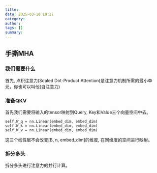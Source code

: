 ```yaml
---
title: 
date: 2025-03-10 19:27
category: 
author: 
tags: []
summary: 
---
```


## 手撕MHA

### 我们需要什么

首先, 点积注意力(Scaled Dot-Product Attention)是注意力机制所需的最小单元，你也可以叫他(自注意力)

### 准备QKV

首先我们需要将输入的tensor映射到Query, Key和Value三个向量空间中去。

~~~
self.W_q = nn.Linear(embed_dim, embed_dim)
self.W_k = nn.Linear(embed_dim, embed_dim)
self.W_v = nn.Linear(embed_dim, embed_dim)
~~~

这三个线性层不会改变[B, n, embed_dim]的维度, 在同维度的空间进行映射。

### 拆分多头

拆分多头进行注意力的并行计算。